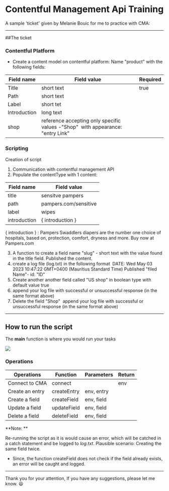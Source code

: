 # Contentful Management Api Training

A sample 'ticket' given by Melanie Bouic for me to practice with CMA:

-----

##The ticket

### Contentful Platform

- Create a content model on contentful platform: Name "product" with the following fields: 

| Field name   | Field value                                                                     | Required |
| ------------ | ------------------------------------------------------------------------------- | -------- |
| Title        | short text                                                                      | true     |
| Path         | short text                                                                      |
| Label        | short tet                                                                       |
| Introduction | long text                                                                       |
| shop         | reference accepting only specific values -"Shop"  with appearance: "entry Link" |

### Scripting

Creation of script

1. Communication with contentful management API
2. Populate the contentType with 1 content: 

| Field name   | Field value           |
| ------------ | --------------------- |
| title        | sensitve pampers      |
| path         | pampers.com/sensitive |
| label        | wipes                 |
| introduction | { introduction }      |

{ introduction } : Pampers Swaddlers diapers are the number one choice of hospitals, based on, protection, comfort, dryness and more. Buy now at Pampers.com

3. A function to create a field name "slug" - short text with the value found in the title field.
Published the content. 
4. create a log file (log.txt) in the following format 
    DATE: Wed May 03 2023 10:47:22 GMT+0400 (Mauritius Standard Time)
    Published "filed Name"- id: "ID"
5. Create another another field called "US shop" in boolean type with default value true
6. append your log file with successful or unsuccessful response (in the same format above)
7. Delete the field "Shop" 
append your log file with successful or unsuccessful response (in the same format above)

---

## How to run the script

The **main** function is where you would run your tasks

![](../../Pictures/Screenshots/Screenshot%202023-05-09%20120026.png)

### Operations

| Operations      | Function    | Parameters | Return |
| --------------- | ----------- | ---------- | ------ |
| Connect to CMA  | connect     |            | env    |
| Create an entry | createEntry | env, entry |
| Create a field  | createField | env, field |
| Update a field  | updateField | env, field |
| Delete a field  | deleteField | env, field |


**Note: **

Re-running the script as it is would cause an error, which will be catched in a catch statement and be logged to *log.txt*.
Plausible scenario: Creating the same field twice.

- Since, the function createField does not check if the field already exists, an error will be caught and logged.

---

Thank you for your attention,
If you have any suggestions, please let me know. :smiley: